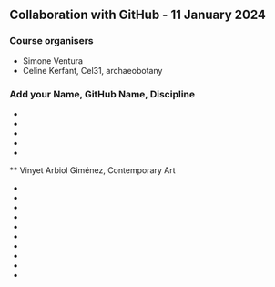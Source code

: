 ## Collaboration with GitHub - 11 January 2024

### Course organisers
* Simone Ventura
* Celine Kerfant, Cel31, archaeobotany

### Add your Name, GitHub Name, Discipline
*
*
*
*
*
** Vinyet Arbiol Giménez, Contemporary Art

*
*
*
*
*
*
*
*
*
*
